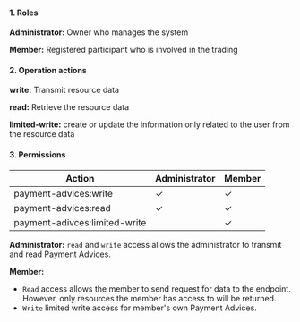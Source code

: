 #### 1. Roles

**Administrator:** Owner who manages the system

**Member:** Registered participant who is involved in the trading

#### 2. Operation actions

**write:** Transmit resource data

**read:** Retrieve the resource data

**limited-write:** create or update the information only related to the user from the resource data

#### 3. Permissions


|      Action                      | Administrator       | Member            |
|----------------------------------|---------------------|-------------------|
| payment-advices:write  | ✓                   | ✓                |
| payment-advices:read   | ✓                   | ✓                |
| payment-adivces:limited-write  |                    | ✓                |

**Administrator:** `read` and `write` access allows the administrator to transmit and read Payment Advices.

**Member:** 
- `Read` access allows the member to send request for data to the endpoint. However, only resources the member has access to will be returned. 
- `Write` limited write access for member's own Payment Advices.